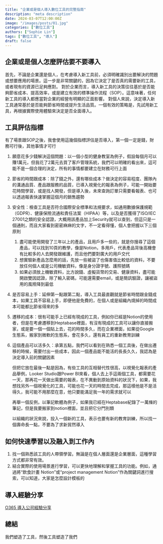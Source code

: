 ```yaml
---
title: "企業或是個人導入數位工具的完整指南"
description: "meta description"
date: 2024-03-07T12:00:00Z
image: "/images/posts/01.jpg"
categories: ["數位工具"]
authors: ["Sophie Lin"]
tags: ["數位工具", "導入"]
draft: false
---
```


## 企業或是個人怎麼評估要不要導入

首先，不論是企業還是個人，在考慮導入新工具前，必須明確識別出要解決的問題或想要應用的場景。這一步是非常關鍵的，因為它決定了是否真的需要新的工具，或者現有的資源已足夠應對。
對於企業而言，導入新工具的決策往往基於是否能夠節省成本、提高效率，或是建立有效的標準操作流程（SOP）。這意味著，任何新工具的導入都應當對企業的經營有明顯的正面影響。
對個人來說，決定導入新工具通常基於是否能夠節省時間或提升生活品質。一個有效的策略是，先試用新工具，再根據實際使用體驗來決定是否全面導入。

## 工具評估指標

有了場景跟SOP之後，我會使用這幾個指標評估是否導入，第一個一定是錢，財務可行後，其他事情才可行

1. 願意花多少錢解決這個問題：以一個小型的健身教室為例子，假設每個月可以賺1萬元，但我花了2萬元去買了客戶管理系統，我們可以明確的看出來，這可能不是一個合理的決定，所有的事情都要建立在財務可行上面

2. 節省的時間跟成本：除了錢之外，還有哪些成本？做決定的容易程度、團隊內的溝通品質、產品跟服務的品質，已導入視覺化的報表為例子，可能一開始要花時間學習，或是找人開發，但是導入後，未來查詢訂單只需要看報表、也可以透過報表快速掌握這個月的銷售趨勢

3. 安全性：檢查工具是否符合國際安全標準和法規要求，如通用數據保護規範（GDPR）、健康保險流通和責任法案（HIPAA）等，以及是否獲得了ISO/IEC 27001之類的安全認證，大概用該產品加上Security就可以查到，但這只是一個通則，而且大家看到密密麻麻的文字，不一定看得懂，個人會把握以下三個原則

    1.  盡可能使用開發了三年以上的產品，且用戶多一些的，就是你搜尋了這個產品，可以找到10頁的教學，像是Notion，多用戶，代表產品背後高機會有比較多的人去開發跟維護，而且他們要對廣大的用戶交代
    2. 想實驗新產品怎麼用的話，先放一些被盜了也傷害值比較低的資料，不要放任何個人或是公司機敏資料，像是身分證字號、護照號碼
    3. 如果必須放上機敏資料，比方說錢、虛擬貨幣的交易、健康資料，盡可能開啟雙因認證，除了輸入密碼，可能還需要email，或是簡訊驗證，讓被盜用的風險降到最低

4. 是否容易上手：延伸第一點跟第二點，導入工具最直觀就是節省時間跟金錢成本，如果工具不容易上手，即便他是免費的，在個人或是組織內燒掉的時間成本可能都比節省得來的多

5. 遷移的成本：很有可能手上已經有現成的工具，例如你已經是Notion的使用者，但是在考慮遷移到Heptabase裡面，有沒有現成的工具可以讓你直接搬家，或是要一個一個貼上去，花的時間多久，而在企業裡面，如果從Google 生態系，搬家到微軟的生態系，會花多久，還有員工的重新教育訓練

6. 這個產品可以活多久：承第五點，我們可以看到在熟悉一個工具後，在做出遷移的時候，需要付出一些成本，因此一個產品能不能活的長長久久，我認為是決定導入前的關鍵因素

    但把它放在最後一點是因為，有些工具的互相替代性很高，以視覺化報表的產品舉例，Looker Studio跟Power BI來看，個人去上手這兩個工具，都需要花一天，那再花一天做出需要的報表，在不異動到原始資料的狀況下，如果，我想找另外一個視覺化的工具，可能也花一天的時間去完成，那這樣他是不是活得久，我可能不用那麼在意，他只要能滿足我一年的需求就可以

    再舉一個反例，以筆記軟體為例子，如果我已經在Heptabase紀錄了一萬條的筆記，但是我要搬家到notion裡面，並且把它分門別類

    以組織的狀況來說，投入一個新的工具，表示也要有新的教育訓練，所以找一個壽命長一點，不要為了求新貿然導入

## 如何快速學習以及融入到工作內
1. 找一個熟悉該工具的人帶領學習。無論是在個人層面還是企業層面，這種學習方式都非常有效。
2. 結合實際的使用場景進行學習，可以更快地理解和掌握工具的功能。例如，通過將“飲食計畫 Notion”或“project management Notion”作為關鍵詞進行搜索，可以知道，大家是怎麼設計模板的


## 導入經驗分享
<a href="/import-o365">O365 導入公司經驗分享</a>

## 總結

我們塑造了工具，然後工具塑造了我們